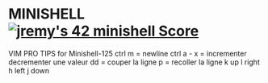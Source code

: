 # MINISHELL [![jremy's 42 minishell Score](https://badge42.vercel.app/api/v2/cl27cprhd001109mercwbbu5l/project/2483584)](https://github.com/JaeSeoKim/badge42)

VIM PRO TIPS for Minishell-125
ctrl m = newline
ctrl a - x = incrementer decrementer une valeur
dd = couper la ligne
p = recoller la ligne
k up
l right
h left
j down
